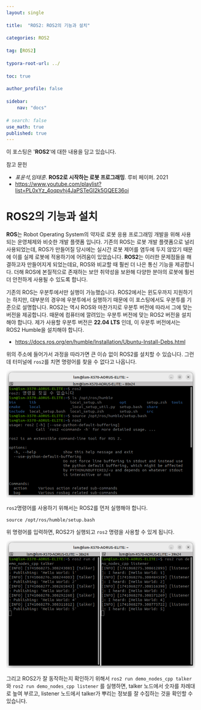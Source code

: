 ```yaml
---
layout: single

title:  "ROS2: ROS2의 기능과 설치"

categories: ROS2

tag: [ROS2]

typora-root-url: ../

toc: true

author_profile: false

sidebar:
    nav: "docs"

# search: false
use_math: true
published: true
---
```






이 포스팅은 '**ROS2**'에 대한 내용을 담고 있습니다.



참고 문헌

- *표윤석,임태훈*. **ROS2로 시작하는 로봇 프로그래밍**. 루비 페이퍼. 2021
- <https://www.youtube.com/playlist?list=PL0xYz_4oqpvhj4JaPSTeGI2k5GQEE36oi>









# ROS2의 기능과 설치

**ROS**는 Robot Operating System의 약자로 로봇 응용 프로그래밍 개발을 위해 사용되는 운영체제와 비슷한 개발 플랫폼 입니다. 기존의 ROS는 로봇 개발 플랫폼으로 널리 사용되었는데, ROS가 만들어질 당시에는 실시간 로봇 제어를 염두에 두지 않았기 때문에 이를 실제 로봇에 적용하기에 어려움이 있었습니다. **ROS2**는 이러한 문제점들을 해결하고자 만들어지게 되었는데요, ROS와 비교할 때 훨씬 더 나은 통신 기능을 제공합니다. 더해 ROS에 본질적으로 존재하는 보안 취약성을 보완해 다양한 분야의 로봇에 훨씬 더 안전하게 사용될 수 있도록 합니다.

기존의 ROS는 우분투에서만 실행이 가능했습니다. ROS2에서는 윈도우까지 지원하기는 하지만, 대부분의 경우에 우분투에서 실행하기 때문에 이 포스팅에서도 우분투를 기준으로 설명합니다. ROS2는 역시 ROS와 마찬가지로 우분투 버전에 따라서 그에 맞는 버전을 제공합니다. 때문에 컴퓨터에 깔려있는 우분투 버전에 맞는 ROS2 버전을 설치해야 합니다. 제가 사용할 우분투 버전은 **22.04 LTS** 인데, 이 우분투 버전에서는 ROS2 Humble을 설치해야 합니다.

- <https://docs.ros.org/en/humble/Installation/Ubuntu-Install-Debs.html>



위의 주소에 들어가서 과정을 따라가면 큰 이슈 없이 ROS2를 설치할 수 있습니다. 그런데 터미널에 `ros2`를 치면 명령어를 찾을 수 없다고 나옵니다.



![001](/images/2025-02-26-ROS_01/001.png)

`ros2`명령어를 사용하기 위해서는 ROS2를 먼저 실행해야 합니다.

```
source /opt/ros/humble/setup.bash
```

위 명령어를 입력하면, ROS2가 실행되고 `ros2` 명령을 사용할 수 있게 됩니다.



![002](/images/2025-02-26-ROS_01/002.png)

그리고 ROS2가 잘 동작하는지 확인하기 위해서 `ros2 run demo_nodes_cpp talker`와 `ros2 run demo_nodes_cpp listener` 를 실행하면, talker 노드에서 숫자를 차례대로 높여 부르고, listener 노드에서 talker가 뿌리는 정보를 잘 수집하는 것을 확인할 수 있습니다. 

